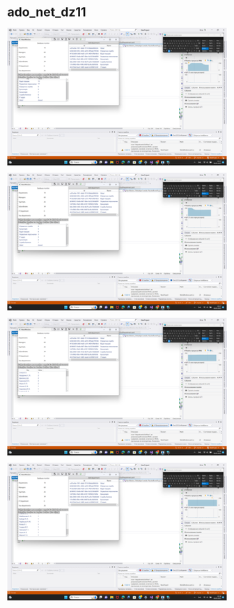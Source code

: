 # ado_net_dz11

![фото программы](Screenshots/result1.png)

![фото программы](Screenshots/result2.png)

![фото программы](Screenshots/result3.png)

![фото программы](Screenshots/result4.png)
